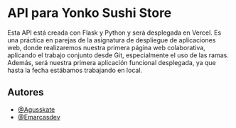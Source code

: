 
# API para Yonko Sushi Store

Esta API está creada con Flask y Python y será desplegada en Vercel. Es una práctica en parejas de la asignatura de despliegue de aplicaciones web, donde realizaremos nuestra primera página web colaborativa, aplicando el trabajo conjunto desde Git, especialmente el uso de las ramas. Además, será nuestra primera aplicación funcional desplegada, ya que hasta la fecha estábamos trabajando en local.

## Autores

- [@Agusskate](https://github.com/agusskate)
- [@Emarcasdev](https://github.com/emarcasdev)
